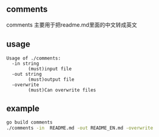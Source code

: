 ## comments
comments 主要用于把readme.md里面的中文转成英文

## usage
```console
Usage of ./comments:
  -in string
    	(must)input file
  -out string
    	(must)output file
  -overwrite
    	(must)Can overwrite files
```

## example
```bash
go build comments
./comments -in  README.md -out README_EN.md -overwrite
```
